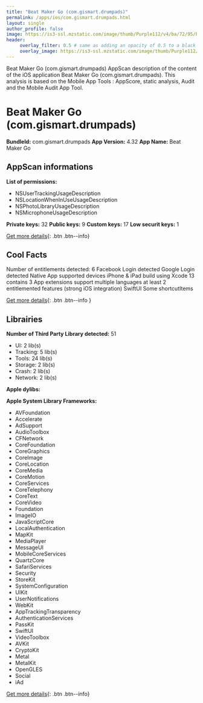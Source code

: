 ```yaml
---
title: "Beat Maker Go (com.gismart.drumpads)"
permalink: /apps/ios/com.gismart.drumpads.html
layout: single
author_profile: false
image: https://is3-ssl.mzstatic.com/image/thumb/Purple112/v4/ba/72/95/ba729575-c31d-fc8c-c322-07a3baa45927/AppIcon-1x_U007emarketing-0-7-0-85-220.png/512x512bb.jpg
header: 
     overlay_filter: 0.5 # same as adding an opacity of 0.5 to a black background
     overlay_image: https://is3-ssl.mzstatic.com/image/thumb/Purple112/v4/ba/72/95/ba729575-c31d-fc8c-c322-07a3baa45927/AppIcon-1x_U007emarketing-0-7-0-85-220.png/512x512bb.jpg
---
```

Beat Maker Go (com.gismart.drumpads) AppScan description of the content of the iOS application Beat Maker Go (com.gismart.drumpads). This analysis is based on the Mobile App Tools : AppScore, static analysis, Audit and the Mobile Audit App Tool.

# Beat Maker Go (com.gismart.drumpads)

**BundleId:** com.gismart.drumpads
**App Version:** 4.32
**App Name:** Beat Maker Go


## AppScan informations 

**List of permissions:** 
- NSUserTrackingUsageDescription
- NSLocationWhenInUseUsageDescription
- NSPhotoLibraryUsageDescription
- NSMicrophoneUsageDescription
  
  
**Private keys:** 32
**Public keys:** 9
**Custom keys:** 17
**Low securit keys:** 1
  
[Get more details](/pricing.html){: .btn .btn--info}

## Cool Facts

Number of entitlements detected: 6
Facebook Login detected
Google Login detected
Native App
supported devices iPhone & iPad
build using Xcode 13
contains 3 App extensions
support multiple languages
at least 2 entitlemented features (strong iOS integration)
SwiftUI
Some shortcutItems 
  
[Get more details](/pricing.html){: .btn .btn--info }

## Librairies 
**Number of Third Party Library detected:** 51
- UI: 2 lib(s)
- Tracking: 5 lib(s)
- Tools: 24 lib(s)
- Storage: 2 lib(s)
- Crash: 2 lib(s)
- Network: 2 lib(s)


**Apple dylibs:**


**Apple System Library Frameworks:**
- AVFoundation
- Accelerate
- AdSupport
- AudioToolbox
- CFNetwork
- CoreFoundation
- CoreGraphics
- CoreImage
- CoreLocation
- CoreMedia
- CoreMotion
- CoreServices
- CoreTelephony
- CoreText
- CoreVideo
- Foundation
- ImageIO
- JavaScriptCore
- LocalAuthentication
- MapKit
- MediaPlayer
- MessageUI
- MobileCoreServices
- QuartzCore
- SafariServices
- Security
- StoreKit
- SystemConfiguration
- UIKit
- UserNotifications
- WebKit
- AppTrackingTransparency
- AuthenticationServices
- PassKit
- SwiftUI
- VideoToolbox
- AVKit
- CryptoKit
- Metal
- MetalKit
- OpenGLES
- Social
- iAd


  
[Get more details](/pricing.html){: .btn .btn--info}

